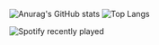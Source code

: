 ![Anurag's GitHub stats](https://github-readme-stats.vercel.app/api?username=anuraghazra&show_icons=true&theme=chartreuse-dark&width=500)
![Top Langs](https://github-readme-stats.vercel.app/api/top-langs/?username=l5n0&langs_count=8&theme=chartreuse-dark&width=500)

![Spotify recently played](https://spotify-recently-played-readme.vercel.app/api?user=31ilq54kldbm6ntuyslqs27orkme&width=1000)

